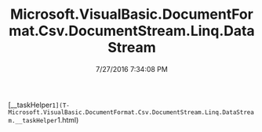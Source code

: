 ﻿---
title: Microsoft.VisualBasic.DocumentFormat.Csv.DocumentStream.Linq.DataStream
date: 7/27/2016 7:34:08 PM
---

[__taskHelper`1](T-Microsoft.VisualBasic.DocumentFormat.Csv.DocumentStream.Linq.DataStream.__taskHelper`1.html)
